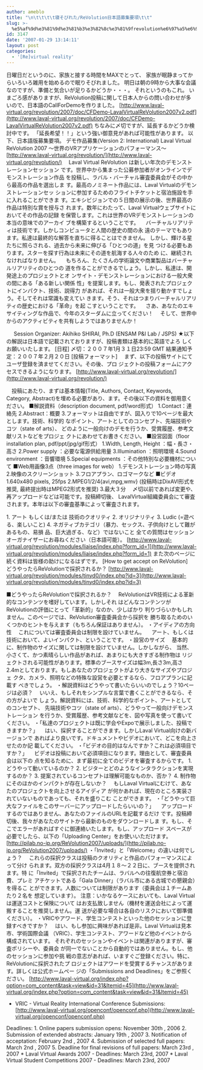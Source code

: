 ```yaml
---
author: ameblo
title: "\n\t\t\t\t寝そびれた/ReVolution日本語募集要項\t\t"
slug: >-
  %e5%af%9d%e3%81%9d%e3%81%b3%e3%82%8c%e3%81%9frevolution%e6%97%a5%e6%9c%ac%e8%aa%9e%e5%8b%9f%e9%9b%86%e8%a6%81%e9%a0%85
id: 3147
date: '2007-01-29 13:14:11'
layout: post
categories:
  - '[Re]virtual reality'
---
```


日曜日だというのに、家族と接する時間をMAXでとって、 家族が眠静まってからいろいろ雑用を始めるので眠りそびれました。 明日は朝の9時から大事な会議なのですが、準備と気合いが足りるかどうか・・・。 それというのもこれ。 いまごろ感がありますが、ReVolution投稿に関して日本人からの問い合わせが多 いので、日本語のCallForDemoを作りました。 [http://www.laval-virtual.org/revolution/2007/doc/CFDemo-LavalVirtualReVolution2007v2.pdf](http://www.laval-virtual.org/revolution/2007/doc/CFDemo-LavalVirtualReVolution2007v2.pdf) ちなみに〆切ですが、延長するかどうか検討中です。 「延長希望！！」という強い御意見があれば可能性があります。 以下、日本語版募集要項。 デモ作品募集(Version 2: International) Laval Virtual ReVolution 2007 ～世界のVRアプリケーションのパフォーマンス～ [http://www.laval-virtual.org/revolution/](http://www.laval-virtual.org/revolution/) 　Laval Virtual ReVolution は新しい年次のデモンストレーションセッション です。世界中から集まった公募参加者がオンラインでデモンストレーション作品 を投稿し、ラバル・バーチャル審査委員会がその中から最高の作品を選出しま す。最高のノミネート作品には、Laval Virtualのデモンストレーションセッ ションに参加するためのフライトチケットと宿泊施設を手に入れることができま す。エキシビジョンでの５日間の展示の後、世界最高の作品は特別な賞を授与さ れます。数年にわたって、Laval Virtualウェブサイトにおいてその作品の記録 を保管します。これは世界のVRデモンストレーションの本当の意味でのアーカイ ブを構築するということです。 　バーチャルリアリティは技術です。しかしコンピュータと人間の歴史の間の永 遠のテーマでもあります。私達は最終的な解答を直ちに得ることはできません。 しかし、輝ける星たちに照らされる、過去から未来に伸びる「ひとつの道」を見 つける必要もあります。スターを探す行為は未来にその道を航海する人々のため に、継続されなければなりません。 　もちろん、たくさんの学術論文や商業製品はバーチャルリアリティのひとつの 道を作ることができるでしょう。しかし、私達は、開発途上のプロジェクトとオ ンサイト・デモンストレーションにおける一般大衆の間にある「ある新しい関係 性」を提案します。もし、発表されたプロジェクトにインパクト、技術、説得力 があれば、それは一般大衆を揺り動かすでしょう。そしてそれは常識も変えてい きます。そう、それはつまりバーチャルリアリティの歴史における「革命」を起 こすということです。 　さあ、あなたのエキサイティングな作品で、今年のスターダムに立ってください！ 　そして、世界中からのアクティビティを共有しようではありませんか！

     Session Organizer: Akihiko SHIRAI, Ph.D (ENSAM P&I Lab / JSPS) ★以下の解説は日本語で記載されておりますが、投稿書類は基本的に英語でよろ しくお願いいたします。 [日程] 〆切：２００７年1月３１日23:59 GMT 結果通知予定：２００７年２月２０日 [投稿フォーマット] 　まず、以下の投稿サイトにてユーザ登録を済ませてください。その後、プロ ジェクトの投稿フォームにアクセスできるようになります。 [http://www.laval-virtual.org/revolution/](http://www.laval-virtual.org/revolution/)

　投稿にあたり、まずは基本情報(Title, Authors, Contact, Keywords, Category, Abstract)を埋める必要があり、ます。その後以下の資料を御用意く ださい。 ■解説資料（description document, pdf/word形式） 1.Contact：連絡先 2.Abstract：概要 3.フォーマットは自由ですが、図入りで10ページを最大とします。技術、科学的 なポイント、アートとしてのコンセプト、先端技術やコツ（state of arts）、 どのように一般向けのデモを行うか、受賞履歴、参考文献リストなどをプロジェ クトにあわせてお書きください。 ■設営図面（floor installation plan, pdf/ppt/jpg/gif形式） 1.Width, Length, Height ：幅・長さ・高さ 2.Power supply ：必要な電源供給用量 3.Illumination ：照明環境 4.Sound environment ：音響環境 5.Special equipments ：その他特別な必要機材について ■Web用画像3点（three images for web） 1.デモンストレーション時の写真 2.映像のスクリーンショット 3.フロアプラン、ロゴマークなど ■ビデオ 1.640x480 pixels, 25fps 2.MPEG1/2/4{avi,mpg,wmv} (投稿時はDixAVI形式を推奨, 最終提出時はMPEG2形式を推奨) 3.最大３分 　〆切以前であれば変更や、再アップロードなどは可能です。投稿締切後、 LavalVirtual組織委員会にて審査されます。本年は以下の審査基準によって審査されます。

1\. アート もしくは/または 技術のクオリティ 2\. オリジナリティ 3\. Ludic (=遊べる、楽しいこと) 4\. ネガティブカテゴリ（暴力、セックス、子供向けとして難があるもの、易損 品、巨大過ぎる、など）ではないこと 全ての質問はセッションオーガナイザーにお尋ねください（日本語可能）。 [http://www.laval-virtual.org/revolution/modules/liaise/index.php?form_id=1](http://www.laval-virtual.org/revolution/modules/liaise/index.php?form_id=1) また次のページに続く資料は皆様の助けになるはずです。 [How to get accept on ReVolution]　どうやったらReVolutionで採択されるか？ [http://www.laval-virtual.org/revolution/modules/tinyd0/index.php?id=3](http://www.laval-virtual.org/revolution/modules/tinyd0/index.php?id=3)

■どうやったらReVolutionで採択されるか？ 　ReVolutionはVR技術による革新的なコンテンツを嗜好しています。しかしそれ はどんなコンテンツがReVolutionの評価にとって「革新的」なのか、少しばかり 判りづらいかもしれません。このページでは、ReVolution審査委員会から採択を 勝ち取るためのいくつかのヒントを与えます（もちろん保証はありません）。 ・アイディアの方向性 　これについては審査委員会は制限を設けていません。 　アート、もしくは技術において、よいインパクト、ということです。 ・設営のサイズ 　基本的に、制作物のサイズに関しては制限を設けていません。しかしながら、 当然、小さくて、かつ素晴らしい作品があれば、あまりにも大きすぎる制作物は リジェクトされる可能性があります。標準のブースサイズは幅3m,長さ3m,高さ 2.4mとしております。もしあなたのプロジェクトがより大きなサイズやプロジェ クタ、カメラ、照明などの特殊な設営を必要とするなら、フロアプランに記載す べきでしょう。 ・解説資料はどうやって書いたらいいのでしょう？10ページは必須？ 　いいえ、もしそれをシンプルな言葉で書くことができるなら、その方がよいで しょう。解説資料には、技術、科学的なポイント、アートとしてのコンセプト、 先端技術やコツ（state of arts）、どうやって一般向けデモンストレーション を行うか、受賞履歴、参考文献などを、図や写真を使って書いてください。 ・「私達のプロジェクトは既に学会やExpoで展示しました、投稿できますか？」 　はい、採択することができます。しかしLaval Virtual向けの新バージョンで あればより良いです。ドキュメントやビデオにおいて、どこを向上させたのか記 載してください。 ・「ビデオの目的はなんですか？これは必須項目ですか？」 　ビデオは投稿において必須項目になります。理由として、審査委員会は以下の 点を知るために、まず最初に全てのビデオを審査するからです。 1\. どうやって動いているのか？ 2\. ビジターとどのようなインタラクションを実現するのか？ 3\. 提案されているコンセプトは理解可能なものか、否か？ 4\. 制作物にそのほかのインパクトが存在しないか？ 　もしLaval Virtualにむけて、あなたのプロジェクトを向上させるアイディア が何かあれば、現在のところ実装されていないものであっても、それを盛りこむ ことができます。 ・「どうやって巨大なファイルをこのサーバーにアップロードしたらいいの？」 　アップロードするのではありません、あなたのファイルのURLを記載するだけ です。投稿締切後、我々があなたのサイトから最新のものをダウンロードしま す。もし、そこでエラーがあればすぐに御連絡いたします。もし、アップロード スペースが必要でしたら、以下の「Uploading Center」をお使いいただけます。 [http://pilab.no-ip.org/ReVolution2007/uploads/](http://pilab.no-ip.org/ReVolution2007/uploads/) ・「Invited」と「Welcome」の違いは何でしょう？ 　これらの採択クラスは投稿のクオリティと作品のパフォーマンスによって分け られます。双方の採択クラスは4月１８～２２日に、ブースを提供されます。特 に「Invited」で採択されたチームは、ラバルへの往復航空券と宿泊費、プレミ アチケットである「Gala Dinner」（ラバル市にある古城での懇親会）を得るこ とができます。人数については制限があります（委員会は１チームあたり２名を 想定しています）。 注意：いかなるケースにおいても、Laval Virtualは運送コストと保険について はお支払致しません（機材を運送会社によって運搬することを推奨しません。運 送が必要な場合は各自のリスクにおいて御準備ください）。 ・VRICやアワード、学生コンテストといった他のセッションに登録すべきですか？ 　はい、もし参加に興味があれば是非。Laval Virtualは見本市、学術国際会議 （VRIC）、学生コンテスト、アワードなど他のイベントから構成されています。 それぞれのセッションやイベントは関連がありますが、審査ポリシーや、委員会 が同一でないことから自動的ではありません。もし、他のセッションに参加や挑 戦の意志があれば、いますぐご登録ください。特に、ReVolutionに採択されたプ ロジェクトはアワードを受賞するチャンスがあります。詳しくは公式ホームペー ジの「Submissions and Deadlines」をご参照ください。 [http://www.laval-virtual.org/index.php?option=com_content&task=view&id=31&Itemid=45](http://www.laval-virtual.org/index.php?option=com_content&task=view&id=31&Itemid=45)

* VRIC - Virtual Reality International Conference Submissions: [http://www.laval-virtual.org/openconf/openconf.php](http://www.laval-virtual.org/openconf/openconf.php)

Deadlines: 1\. Online papers submission opens: November 30th , 2006 2\. Submission of extended abstracts: January 19th , 2007 3\. Notification of acceptation: February 2nd , 2007 4\. Submission of selected full papers: March 2nd , 2007 5\. Deadline for final revisions of full papers: March 23rd , 2007 * Laval Virtual Awards 2007 - Deadlines: March 23rd, 2007 * Laval Virtual Student Competitions 2007 - Deadlines: March 23rd, 2007